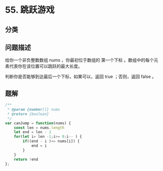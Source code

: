 # 55. 跳跃游戏

## 分类

## 问题描述 
给你一个非负整数数组 nums ，你最初位于数组的 第一个下标 。数组中的每个元素代表你在该位置可以跳跃的最大长度。

判断你是否能够到达最后一个下标，如果可以，返回 true ；否则，返回 false 。



## 题解

```js
/**
 * @param {number[]} nums
 * @return {boolean}
 */
var canJump = function(nums) {
    const len = nums.length 
    let end = len - 1
    for(let i= len -1;i>= 0;i-- ) {
        if((end - i )<= nums[i]) {
            end = i
        } 
    }
    return !end
};
```